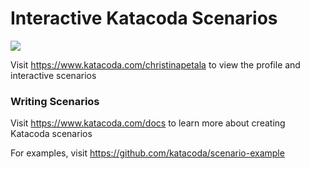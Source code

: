 # Interactive Katacoda Scenarios

[![](http://shields.katacoda.com/katacoda/christinapetala/count.svg)](https://www.katacoda.com/christinapetala "Get your profile on Katacoda.com")

Visit https://www.katacoda.com/christinapetala to view the profile and interactive scenarios

### Writing Scenarios
Visit https://www.katacoda.com/docs to learn more about creating Katacoda scenarios

For examples, visit https://github.com/katacoda/scenario-example
